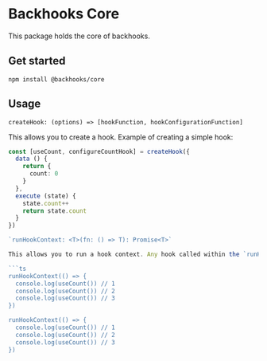 # Backhooks Core

This package holds the core of backhooks.

## Get started

```
npm install @backhooks/core
```

## Usage

`createHook: (options) => [hookFunction, hookConfigurationFunction]`

This allows you to create a hook. Example of creating a simple hook:

```ts
const [useCount, configureCountHook] = createHook({
  data () {
    return {
      count: 0
    }
  },
  execute (state) {
    state.count++
    return state.count
  }
})

`runHookContext: <T>(fn: () => T): Promise<T>`

This allows you to run a hook context. Any hook called within the `runHookContext` callback will have a specific state attached to it:

```ts
runHookContext(() => {
  console.log(useCount()) // 1
  console.log(useCount()) // 2
  console.log(useCount()) // 3
})

runHookContext(() => {
  console.log(useCount()) // 1
  console.log(useCount()) // 2
  console.log(useCount()) // 3
})
```